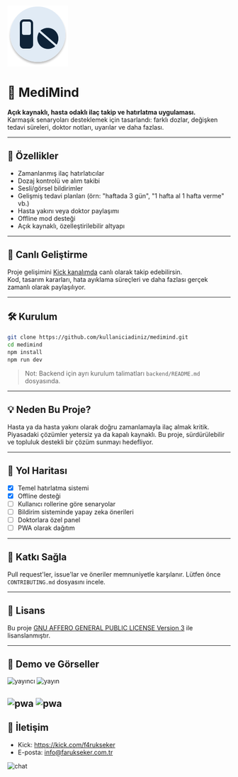 ![APP](.previews/app.png)

# 💊 MediMind

**Açık kaynaklı, hasta odaklı ilaç takip ve hatırlatma uygulaması.**  
Karmaşık senaryoları desteklemek için tasarlandı: farklı dozlar, değişken tedavi süreleri, doktor notları, uyarılar ve daha fazlası.

---

## 🚀 Özellikler

- Zamanlanmış ilaç hatırlatıcılar
- Dozaj kontrolü ve alım takibi
- Sesli/görsel bildirimler
- Gelişmiş tedavi planları (örn: "haftada 3 gün", "1 hafta al 1 hafta verme" vb.)
- Hasta yakını veya doktor paylaşımı
- Offline mod desteği
- Açık kaynaklı, özelleştirilebilir altyapı

---

## 🎥 Canlı Geliştirme

Proje gelişimini [Kick kanalımda](https://kick.com/f4rukseker) canlı olarak takip edebilirsin.  
Kod, tasarım kararları, hata ayıklama süreçleri ve daha fazlası gerçek zamanlı olarak paylaşılıyor.

---

## 🛠️ Kurulum

```bash
git clone https://github.com/kullaniciadiniz/medimind.git
cd medimind
npm install
npm run dev
````

> Not: Backend için ayrı kurulum talimatları `backend/README.md` dosyasında.

---

## 💡 Neden Bu Proje?

Hasta ya da hasta yakını olarak doğru zamanlamayla ilaç almak kritik.
Piyasadaki çözümler yetersiz ya da kapalı kaynaklı. Bu proje, sürdürülebilir ve topluluk destekli bir çözüm sunmayı hedefliyor.

---

## 📌 Yol Haritası

* [x] Temel hatırlatma sistemi
* [x] Offline desteği
* [ ] Kullanıcı rollerine göre senaryolar
* [ ] Bildirim sisteminde yapay zeka önerileri
* [ ] Doktorlara özel panel
* [ ] PWA olarak dağıtım

---

## 🤝 Katkı Sağla

Pull request'ler, issue'lar ve öneriler memnuniyetle karşılanır.
Lütfen önce `CONTRIBUTING.md` dosyasını incele.

---

## 📝 Lisans

Bu proje [GNU AFFERO GENERAL PUBLIC LICENSE Version 3](LICENSE) ile lisanslanmıştır.

---

## 📱 Demo ve Görseller

![yayıncı](.previews/streamer.png)
![yayın](.previews/streams.png)

![pwa](.previews/response.png)
![pwa](.previews/pwa-gui.png)
---

## 📧 İletişim

* Kick: https://kick.com/f4rukseker
* E-posta: [info@farukseker.com.tr](mailto:info@farukseker.com.tr)

![chat](.previews/chat.png)
